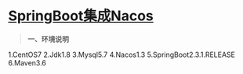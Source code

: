 # [SpringBoot集成Nacos](https://www.cnblogs.com/runningA/p/13654777.html)

> **一、环境说明**

1.CentOS7
2.Jdk1.8
3.Mysql5.7
4.Nacos1.3
5.SpringBoot2.3.1.RELEASE
6.Maven3.6







